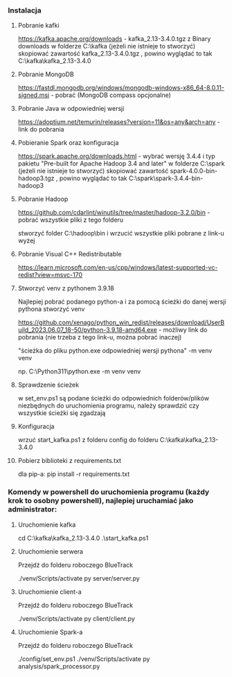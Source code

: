 ### Instalacja ###

1. Pobranie kafki

    https://kafka.apache.org/downloads - kafka_2.13-3.4.0.tgz z Binary downloads
    w folderze C:\kafka (jeżeli nie istnieje to stworzyć) skopiować zawartość kafka_2.13-3.4.0.tgz , powino wyglądać to tak C:\kafka\kafka_2.13-3.4.0
    
2. Pobranie MongoDB

    https://fastdl.mongodb.org/windows/mongodb-windows-x86_64-8.0.11-signed.msi - pobrać (MongoDB compass opcjonalne)

3. Pobranie Java w odpowiedniej wersji

    https://adoptium.net/temurin/releases?version=11&os=any&arch=any - link do pobrania

4. Pobieranie Spark oraz konfiguracja

    https://spark.apache.org/downloads.html - wybrać wersję 3.4.4 i typ pakietu "Pre-built for Apache Hadoop 3.4 and later"
    w folderze C:\spark (jeżeli nie istnieje to stworzyć) skopiować zawartość spark-4.0.0-bin-hadoop3.tgz , powino wyglądać to tak C:\spark\spark-3.4.4-bin-hadoop3

5. Pobranie Hadoop

    https://github.com/cdarlint/winutils/tree/master/hadoop-3.2.0/bin - pobrać wszystkie pliki z tego folderu

    stworzyć folder C:\hadoop\bin i wrzucić wszystkie pliki pobrane z link-u wyżej

6. Pobranie Visual C++ Redistributable

    https://learn.microsoft.com/en-us/cpp/windows/latest-supported-vc-redist?view=msvc-170

7. Stworzyć venv z pythonem 3.9.18

    Najlepiej pobrać podanego python-a i za pomocą ścieżki do danej wersji pythona stworzyć venv

    https://github.com/xenago/python_win_redist/releases/download/UserBuild_2023.06.07_18-50/python-3.9.18-amd64.exe - możliwy link do pobrania (nie trzeba z tego link-u, można pobrać inaczej)

    "ścieżka do pliku python.exe odpowiedniej wersji pythona" -m venv venv

    np. C:\Python311\python.exe -m venv venv

8. Sprawdzenie ścieżek

    w set_env.ps1 są podane ścieżki do odpowiednich folderów/plików niezbędnych do uruchomienia programu, należy sprawdzić czy wszystkie ścieżki się zgadzają

9. Konfiguracja

    wrzuć start_kafka.ps1 z folderu config do folderu C:\kafka\kafka_2.13-3.4.0

10. Pobierz biblioteki z requirements.txt

    dla pip-a: pip install -r requirements.txt


### Komendy w powershell do uruchomienia programu (każdy krok to osobny powershell), najlepiej uruchamiać jako administrator: ###

1. Uruchomienie kafka

    cd C:\kafka\kafka_2.13-3.4.0
    .\start_kafka.ps1

2. Uruchomienie serwera

    Przejdź do folderu roboczego BlueTrack

    ./venv/Scripts/activate
    py server/server.py

3. Uruchomienie client-a 

    Przejdź do folderu roboczego BlueTrack

    ./venv/Scripts/activate
    py client/client.py

4. Uruchomienie Spark-a

    Przejdź do folderu roboczego BlueTrack

    ./config/set_env.ps1
    ./venv/Scripts/activate
    py analysis/spark_processor.py
